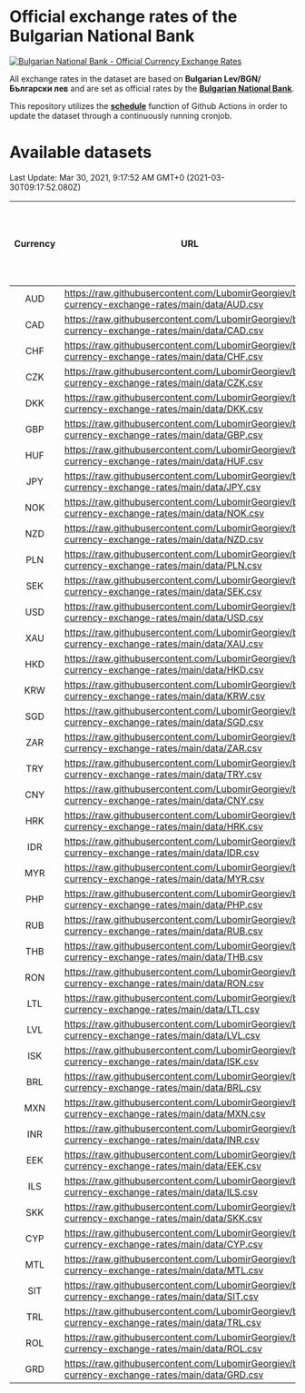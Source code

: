 # Official exchange rates of the Bulgarian National Bank

[![Bulgarian National Bank - Official Currency Exchange Rates](https://github.com/LubomirGeorgiev/bnb-currency-exchange-rates/actions/workflows/update-rates.yml/badge.svg?branch=main)](https://github.com/LubomirGeorgiev/bnb-currency-exchange-rates/actions/workflows/update-rates.yml)

All exchange rates in the dataset are based on **Bulgarian Lev/BGN/Български лев** and are set as official rates by the [**Bulgarian National Bank**](https://www.bnb.bg/Statistics/StExternalSector/StExchangeRates/StERForeignCurrencies/index.htm?toLang=_EN).

This repository utilizes the [**schedule**](https://docs.github.com/en/actions/reference/events-that-trigger-workflows) function of Github Actions in order to update the dataset through a continuously running cronjob.

# Available datasets

<!-- START LINKS (DO NOT EVER FU*ING DELETE THIS COMMENT FOR THE LOVE OF YOUR LIFE!!! IF YOU ARE CURIOS HOW IT WORKS, YOU CAN HAVE A LOOK AT ./src/updateReadme.ts) -->

Last Update: Mar 30, 2021, 9:17:52 AM GMT+0 (2021-03-30T09:17:52.080Z)

| Currency | URL                                                                                             | Number of records | Number of missing days that were filled in |
| :------: | ----------------------------------------------------------------------------------------------- | :---------------: | :----------------------------------------: |
|   AUD    | https://raw.githubusercontent.com/LubomirGeorgiev/bnb-currency-exchange-rates/main/data/AUD.csv |       7483        |                    2305                    |
|   CAD    | https://raw.githubusercontent.com/LubomirGeorgiev/bnb-currency-exchange-rates/main/data/CAD.csv |       7483        |                    2305                    |
|   CHF    | https://raw.githubusercontent.com/LubomirGeorgiev/bnb-currency-exchange-rates/main/data/CHF.csv |       7483        |                    2305                    |
|   CZK    | https://raw.githubusercontent.com/LubomirGeorgiev/bnb-currency-exchange-rates/main/data/CZK.csv |       7483        |                    2305                    |
|   DKK    | https://raw.githubusercontent.com/LubomirGeorgiev/bnb-currency-exchange-rates/main/data/DKK.csv |       7483        |                    2305                    |
|   GBP    | https://raw.githubusercontent.com/LubomirGeorgiev/bnb-currency-exchange-rates/main/data/GBP.csv |       7483        |                    2305                    |
|   HUF    | https://raw.githubusercontent.com/LubomirGeorgiev/bnb-currency-exchange-rates/main/data/HUF.csv |       7483        |                    2305                    |
|   JPY    | https://raw.githubusercontent.com/LubomirGeorgiev/bnb-currency-exchange-rates/main/data/JPY.csv |       7483        |                    2305                    |
|   NOK    | https://raw.githubusercontent.com/LubomirGeorgiev/bnb-currency-exchange-rates/main/data/NOK.csv |       7483        |                    2305                    |
|   NZD    | https://raw.githubusercontent.com/LubomirGeorgiev/bnb-currency-exchange-rates/main/data/NZD.csv |       7483        |                    2305                    |
|   PLN    | https://raw.githubusercontent.com/LubomirGeorgiev/bnb-currency-exchange-rates/main/data/PLN.csv |       7483        |                    2305                    |
|   SEK    | https://raw.githubusercontent.com/LubomirGeorgiev/bnb-currency-exchange-rates/main/data/SEK.csv |       7483        |                    2305                    |
|   USD    | https://raw.githubusercontent.com/LubomirGeorgiev/bnb-currency-exchange-rates/main/data/USD.csv |       7483        |                    2305                    |
|   XAU    | https://raw.githubusercontent.com/LubomirGeorgiev/bnb-currency-exchange-rates/main/data/XAU.csv |       7483        |                    2307                    |
|   HKD    | https://raw.githubusercontent.com/LubomirGeorgiev/bnb-currency-exchange-rates/main/data/HKD.csv |       7183        |                    2216                    |
|   KRW    | https://raw.githubusercontent.com/LubomirGeorgiev/bnb-currency-exchange-rates/main/data/KRW.csv |       7183        |                    2216                    |
|   SGD    | https://raw.githubusercontent.com/LubomirGeorgiev/bnb-currency-exchange-rates/main/data/SGD.csv |       7183        |                    2216                    |
|   ZAR    | https://raw.githubusercontent.com/LubomirGeorgiev/bnb-currency-exchange-rates/main/data/ZAR.csv |       7183        |                    2216                    |
|   TRY    | https://raw.githubusercontent.com/LubomirGeorgiev/bnb-currency-exchange-rates/main/data/TRY.csv |       5665        |                    1746                    |
|   CNY    | https://raw.githubusercontent.com/LubomirGeorgiev/bnb-currency-exchange-rates/main/data/CNY.csv |       5545        |                    1710                    |
|   HRK    | https://raw.githubusercontent.com/LubomirGeorgiev/bnb-currency-exchange-rates/main/data/HRK.csv |       5545        |                    1710                    |
|   IDR    | https://raw.githubusercontent.com/LubomirGeorgiev/bnb-currency-exchange-rates/main/data/IDR.csv |       5545        |                    1710                    |
|   MYR    | https://raw.githubusercontent.com/LubomirGeorgiev/bnb-currency-exchange-rates/main/data/MYR.csv |       5545        |                    1710                    |
|   PHP    | https://raw.githubusercontent.com/LubomirGeorgiev/bnb-currency-exchange-rates/main/data/PHP.csv |       5545        |                    1710                    |
|   RUB    | https://raw.githubusercontent.com/LubomirGeorgiev/bnb-currency-exchange-rates/main/data/RUB.csv |       5545        |                    1710                    |
|   THB    | https://raw.githubusercontent.com/LubomirGeorgiev/bnb-currency-exchange-rates/main/data/THB.csv |       5545        |                    1710                    |
|   RON    | https://raw.githubusercontent.com/LubomirGeorgiev/bnb-currency-exchange-rates/main/data/RON.csv |       5486        |                    1692                    |
|   LTL    | https://raw.githubusercontent.com/LubomirGeorgiev/bnb-currency-exchange-rates/main/data/LTL.csv |       5154        |                    1583                    |
|   LVL    | https://raw.githubusercontent.com/LubomirGeorgiev/bnb-currency-exchange-rates/main/data/LVL.csv |       4791        |                    1471                    |
|   ISK    | https://raw.githubusercontent.com/LubomirGeorgiev/bnb-currency-exchange-rates/main/data/ISK.csv |       4729        |                    1465                    |
|   BRL    | https://raw.githubusercontent.com/LubomirGeorgiev/bnb-currency-exchange-rates/main/data/BRL.csv |       4573        |                    1411                    |
|   MXN    | https://raw.githubusercontent.com/LubomirGeorgiev/bnb-currency-exchange-rates/main/data/MXN.csv |       4573        |                    1411                    |
|   INR    | https://raw.githubusercontent.com/LubomirGeorgiev/bnb-currency-exchange-rates/main/data/INR.csv |       4206        |                    1297                    |
|   EEK    | https://raw.githubusercontent.com/LubomirGeorgiev/bnb-currency-exchange-rates/main/data/EEK.csv |       4001        |                    1227                    |
|   ILS    | https://raw.githubusercontent.com/LubomirGeorgiev/bnb-currency-exchange-rates/main/data/ILS.csv |       3479        |                    1075                    |
|   SKK    | https://raw.githubusercontent.com/LubomirGeorgiev/bnb-currency-exchange-rates/main/data/SKK.csv |       2972        |                    914                     |
|   CYP    | https://raw.githubusercontent.com/LubomirGeorgiev/bnb-currency-exchange-rates/main/data/CYP.csv |       2906        |                    890                     |
|   MTL    | https://raw.githubusercontent.com/LubomirGeorgiev/bnb-currency-exchange-rates/main/data/MTL.csv |       2606        |                    801                     |
|   SIT    | https://raw.githubusercontent.com/LubomirGeorgiev/bnb-currency-exchange-rates/main/data/SIT.csv |       2542        |                    778                     |
|   TRL    | https://raw.githubusercontent.com/LubomirGeorgiev/bnb-currency-exchange-rates/main/data/TRL.csv |       1816        |                    557                     |
|   ROL    | https://raw.githubusercontent.com/LubomirGeorgiev/bnb-currency-exchange-rates/main/data/ROL.csv |       1697        |                    524                     |
|   GRD    | https://raw.githubusercontent.com/LubomirGeorgiev/bnb-currency-exchange-rates/main/data/GRD.csv |        359        |                    107                     |

<!-- END LINKS (DO NOT EVER FU*ING DELETE THIS COMMENT FOR THE LOVE OF YOUR LIFE!!! IF YOU ARE CURIOS HOW IT WORKS, YOU CAN HAVE A LOOK AT ./src/updateReadme.ts) -->
